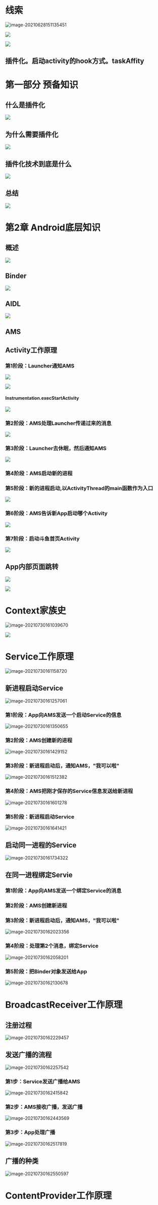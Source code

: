 # 线索


![image-20210628151135451](http://wupan.dns.army:5000/wupan/Typora-Picgo-Gitee/raw/branch/master/img/20210628151135.png)



![](http://wupan.dns.army:5000/wupan/Typora-Picgo-Gitee/raw/branch/master/img/20210723115148.png)


![](http://wupan.dns.army:5000/wupan/Typora-Picgo-Gitee/raw/branch/master/img/20210723115254.png)





## 插件化。启动activity的hook方式。taskAffity


# 第一部分 预备知识

## 什么是插件化
![](http://wupan.dns.army:5000/wupan/Typora-Picgo-Gitee/raw/branch/master/img/20210730154157.png)





## 为什么需要插件化
![](http://wupan.dns.army:5000/wupan/Typora-Picgo-Gitee/raw/branch/master/img/20210730154254.png)


## 插件化技术到底是什么


![](http://wupan.dns.army:5000/wupan/Typora-Picgo-Gitee/raw/branch/master/img/20210730154340.png)

## 总结
![](http://wupan.dns.army:5000/wupan/Typora-Picgo-Gitee/raw/branch/master/img/20210730154441.png)

# 第2章 Android底层知识

## 概述

![](http://wupan.dns.army:5000/wupan/Typora-Picgo-Gitee/raw/branch/master/img/20210730154657.png)

## Binder

![](http://wupan.dns.army:5000/wupan/Typora-Picgo-Gitee/raw/branch/master/img/20210730154804.png)

## AIDL

![](http://wupan.dns.army:5000/wupan/Typora-Picgo-Gitee/raw/branch/master/img/20210730154907.png)


## AMS

## Activity工作原理

### 第1阶段：Launcher通知AMS

![](http://wupan.dns.army:5000/wupan/Typora-Picgo-Gitee/raw/branch/master/img/20210730155443.png)


![](http://wupan.dns.army:5000/wupan/Typora-Picgo-Gitee/raw/branch/master/img/20210730155838.png)

#### Instrumentation.execStartActivity
![](http://wupan.dns.army:5000/wupan/Typora-Picgo-Gitee/raw/branch/master/img/20210730155942.png)


### 第2阶段：AMS处理Launcher传递过来的消息

![](http://wupan.dns.army:5000/wupan/Typora-Picgo-Gitee/raw/branch/master/img/20210730160049.png)

### 第3阶段：Launcher去休眠，然后通知AMS

![](http://wupan.dns.army:5000/wupan/Typora-Picgo-Gitee/raw/branch/master/img/20210730160159.png)


### 第4阶段：AMS启动新的进程


### 第5阶段：新的进程启动,以ActivityThread的main函数作为入口

![](http://wupan.dns.army:5000/wupan/Typora-Picgo-Gitee/raw/branch/master/img/20210730160334.png)


### 第6阶段：AMS告诉新App启动哪个Activity
![](http://wupan.dns.army:5000/wupan/Typora-Picgo-Gitee/raw/branch/master/img/20210730160448.png)

### 第7阶段：启动斗鱼首页Activity

![](http://wupan.dns.army:5000/wupan/Typora-Picgo-Gitee/raw/branch/master/img/20210730160533.png)

## App内部页面跳转

![](http://wupan.dns.army:5000/wupan/Typora-Picgo-Gitee/raw/branch/master/img/20210730160709.png)

![](http://wupan.dns.army:5000/wupan/Typora-Picgo-Gitee/raw/branch/master/img/20210730160748.png)



# Context家族史

![image-20210730161039670](http://wupan.dns.army:5000/wupan/Typora-Picgo-Gitee/raw/branch/master/img/20210730161039.png)





![](http://wupan.dns.army:5000/wupan/Typora-Picgo-Gitee/raw/branch/master/img/20210730160921.png)



# Service工作原理

![image-20210730161158720](http://wupan.dns.army:5000/wupan/Typora-Picgo-Gitee/raw/branch/master/img/20210730161158.png)





## 新进程启动Service

![image-20210730161257061](http://wupan.dns.army:5000/wupan/Typora-Picgo-Gitee/raw/branch/master/img/20210730161257.png)


### 第1阶段：App向AMS发送一个启动Service的信息

![image-20210730161350655](http://wupan.dns.army:5000/wupan/Typora-Picgo-Gitee/raw/branch/master/img/20210730161350.png)



### 第2阶段：AMS创建新的进程

![image-20210730161429152](http://wupan.dns.army:5000/wupan/Typora-Picgo-Gitee/raw/branch/master/img/20210730161429.png)



### 第3阶段：新进程启动后，通知AMS，"我可以啦"

![image-20210730161512382](http://wupan.dns.army:5000/wupan/Typora-Picgo-Gitee/raw/branch/master/img/20210730161512.png)



### 第4阶段：AMS把刚才保存的Service信息发送给新进程



![image-20210730161601278](http://wupan.dns.army:5000/wupan/Typora-Picgo-Gitee/raw/branch/master/img/20210730161601.png)



### 第5阶段：新进程启动Service

![image-20210730161641421](http://wupan.dns.army:5000/wupan/Typora-Picgo-Gitee/raw/branch/master/img/20210730161641.png)


## 启动同一进程的Service

![image-20210730161734322](http://wupan.dns.army:5000/wupan/Typora-Picgo-Gitee/raw/branch/master/img/20210730161734.png)


## 在同一进程绑定Servie

### 第1阶段：App向AMS发送一个绑定Service的消息



### 第2阶段：AMS创建新进程


### 第3阶段：新进程启动后，通知AMS，"我可以啦"



![image-20210730162023356](http://wupan.dns.army:5000/wupan/Typora-Picgo-Gitee/raw/branch/master/img/20210730162023.png)



### 第4阶段：处理第2个消息，绑定Service

![image-20210730162058201](http://wupan.dns.army:5000/wupan/Typora-Picgo-Gitee/raw/branch/master/img/20210730162058.png)



### 第5阶段：把Binder对象发送给App

![image-20210730162130678](http://wupan.dns.army:5000/wupan/Typora-Picgo-Gitee/raw/branch/master/img/20210730162130.png)



# BroadcastReceiver工作原理

## 注册过程

![image-20210730162229457](http://wupan.dns.army:5000/wupan/Typora-Picgo-Gitee/raw/branch/master/img/20210730162229.png)



## 发送广播的流程

![image-20210730162257542](http://wupan.dns.army:5000/wupan/Typora-Picgo-Gitee/raw/branch/master/img/20210730162257.png)



### 第1步：Service发送广播给AMS

![image-20210730162415842](http://wupan.dns.army:5000/wupan/Typora-Picgo-Gitee/raw/branch/master/img/20210730162415.png)



### 第2步：AMS接收广播，发送广播

![image-20210730162443569](http://wupan.dns.army:5000/wupan/Typora-Picgo-Gitee/raw/branch/master/img/20210730162443.png)



### 第3步：App处理广播

![image-20210730162517819](http://wupan.dns.army:5000/wupan/Typora-Picgo-Gitee/raw/branch/master/img/20210730162517.png)


## 广播的种类

![image-20210730162550597](http://wupan.dns.army:5000/wupan/Typora-Picgo-Gitee/raw/branch/master/img/20210730162550.png)



# ContentProvider工作原理





